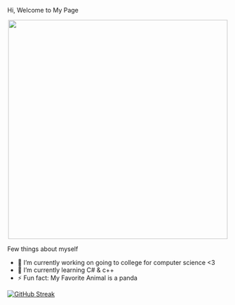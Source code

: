 Hi, Welcome to My Page
<p align="center">
<img src="https://media1.giphy.com/media/dc4UxTw2ueAbm/giphy.gif" width="500" height="500" />
</p>

Few things about myself
- 🔭 I’m currently working on going to college for computer science <3
- 🌱 I’m currently learning C# & c++
- ⚡ Fun fact: My Favorite Animal is a panda

[![GitHub Streak](https://github-readme-streak-stats.herokuapp.com?user=xxxsnowflakexxx&theme=horizon)](https://git.io/streak-stats)
